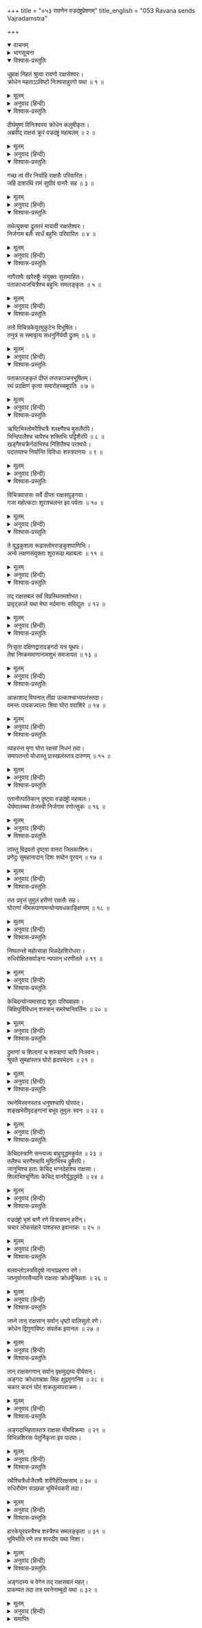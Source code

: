 +++
title = "०५३ रावणेन वज्रदंष्ट्रप्रेषणम्"
title_english = "053 Ravana sends Vajradamstra"

+++
<details open><summary>वाचनम्</summary>
<div caption="श्रीराम-हरिसीताराममूर्ति-घनपाठिभ्यां वचनम्" class="audioEmbed" src="https://archive.org/download/Ramayana-recitation-Sriram-harisItArAmamUrti-Ghanapaati-v2/Kanda_6/Kanda_6_YK-053-Ravana_sends_Vajradamstra_0.mp3"></div>
</details>

<details><summary>भागसूचना</summary>

53. वज्रदंष्ट्रका सेनासहित युद्धके लिये प्रस्थान, वानरों और राक्षसोंका युद्ध, वज्रदंष्ट्रद्वारा वानरोंका तथा अङ्गदद्वारा राक्षसोंका संहार
</details>

<details open><summary>विश्वास-प्रस्तुतिः</summary>

धूम्राक्षं निहतं श्रुत्वा रावणो राक्षसेश्वरः।  
क्रोधेन महताऽऽविष्टो निःश्वसन्नुरगो यथा ॥ १ ॥
</details>

<details><summary>मूलम्</summary>

धूम्राक्षं निहतं श्रुत्वा रावणो राक्षसेश्वरः।  
क्रोधेन महताऽऽविष्टो निःश्वसन्नुरगो यथा ॥ १ ॥
</details>

<details><summary>अनुवाद (हिन्दी)</summary>

धूम्राक्षके मारे जानेका समाचार सुनकर राक्षसराज रावणको महान् क्रोध हुआ। वह फुफकारते हुए सर्पके समान जोर-जोरसे साँस लेने लगा ॥ १ ॥
</details>

<details open><summary>विश्वास-प्रस्तुतिः</summary>

दीर्घमुष्णं विनिःश्वस्य क्रोधेन कलुषीकृतः।  
अब्रवीद् राक्षसं क्रूरं वज्रदंष्ट्रं महाबलम् ॥ २ ॥
</details>

<details><summary>मूलम्</summary>

दीर्घमुष्णं विनिःश्वस्य क्रोधेन कलुषीकृतः।  
अब्रवीद् राक्षसं क्रूरं वज्रदंष्ट्रं महाबलम् ॥ २ ॥
</details>

<details><summary>अनुवाद (हिन्दी)</summary>

क्रोधसे कलुषित हो गर्म-गर्म लम्बी साँस खींचकर उसने क्रूर निशाचर महाबली वज्रदंष्ट्रसे कहा— ॥ २ ॥
</details>

<details open><summary>विश्वास-प्रस्तुतिः</summary>

गच्छ त्वं वीर निर्याहि राक्षसैः परिवारितः।  
जहि दाशरथिं रामं सुग्रीवं वानरैः सह ॥ ३ ॥
</details>

<details><summary>मूलम्</summary>

गच्छ त्वं वीर निर्याहि राक्षसैः परिवारितः।  
जहि दाशरथिं रामं सुग्रीवं वानरैः सह ॥ ३ ॥
</details>

<details><summary>अनुवाद (हिन्दी)</summary>

‘वीर! तुम राक्षसोंके साथ जाओ और दशरथकुमार राम और वानरोंसहित सुग्रीवको मार डालो’ ॥ ३ ॥
</details>

<details open><summary>विश्वास-प्रस्तुतिः</summary>

तथेत्युक्त्वा द्रुततरं मायावी राक्षसेश्वरः।  
निर्जगाम बलैः सार्धं बहुभिः परिवारितः ॥ ४ ॥
</details>

<details><summary>मूलम्</summary>

तथेत्युक्त्वा द्रुततरं मायावी राक्षसेश्वरः।  
निर्जगाम बलैः सार्धं बहुभिः परिवारितः ॥ ४ ॥
</details>

<details><summary>अनुवाद (हिन्दी)</summary>

तब वह मायावी राक्षस ‘बहुत अच्छा’ कहकर बहुत बड़ी सेनाके साथ तुरंत युद्धके लिये चल दिया ॥
</details>

<details open><summary>विश्वास-प्रस्तुतिः</summary>

नागैरश्वैः खरैरुष्ट्रैः संयुक्तः सुसमाहितः।  
पताकाध्वजचित्रैश्च बहुभिः समलङ्कृतः ॥ ५ ॥
</details>

<details><summary>मूलम्</summary>

नागैरश्वैः खरैरुष्ट्रैः संयुक्तः सुसमाहितः।  
पताकाध्वजचित्रैश्च बहुभिः समलङ्कृतः ॥ ५ ॥
</details>

<details><summary>अनुवाद (हिन्दी)</summary>

वह हाथी, घोड़े, गदहे और ऊँट आदि सवारियोंसे युक्त था, चित्तको पूर्णतः एकाग्र किये हुए था और पताका, ध्वजा आदिसे विचित्र शोभा पानेवाले बहुत-से सेनाध्यक्ष उसकी शोभा बढ़ाते थे ॥ ५ ॥
</details>

<details open><summary>विश्वास-प्रस्तुतिः</summary>

ततो विचित्रकेयूरमुकुटेन विभूषितः।  
तनुत्रं स समावृत्य सधनुर्निर्ययौ द्रुतम् ॥ ६ ॥
</details>

<details><summary>मूलम्</summary>

ततो विचित्रकेयूरमुकुटेन विभूषितः।  
तनुत्रं स समावृत्य सधनुर्निर्ययौ द्रुतम् ॥ ६ ॥
</details>

<details><summary>अनुवाद (हिन्दी)</summary>

विचित्र भुजबंद और मुकुटसे विभूषित हो कवच धारण करके हाथमें धनुष लिये वह शीघ्र ही निकला ॥
</details>

<details open><summary>विश्वास-प्रस्तुतिः</summary>

पताकालङ्कृतं दीप्तं तप्तकाञ्चनभूषितम्।  
रथं प्रदक्षिणं कृत्वा समारोहच्चमूपतिः ॥ ७ ॥
</details>

<details><summary>मूलम्</summary>

पताकालङ्कृतं दीप्तं तप्तकाञ्चनभूषितम्।  
रथं प्रदक्षिणं कृत्वा समारोहच्चमूपतिः ॥ ७ ॥
</details>

<details><summary>अनुवाद (हिन्दी)</summary>

ध्वजा-पताकाओंसे अलंकृत, दीप्तिमान् तथा सोनेके साज-बाजसे सुसज्जित रथकी परिक्रमा करके सेनापति वज्रदंष्ट्र उसपर आरूढ़ हुआ ॥ ७ ॥
</details>

<details open><summary>विश्वास-प्रस्तुतिः</summary>

ऋष्टिभिस्तोमरैश्चित्रैः श्लक्ष्णैश्च मुसलैरपि।  
भिन्दिपालैश्च चापैश्च शक्तिभिः पट्टिशैरपि ॥ ८ ॥  
खड्गैश्चक्रैर्गदाभिश्च निशितैश्च परश्वधैः।  
पदातयश्च निर्यान्ति विविधाः शस्त्रपाणयः ॥ ९ ॥
</details>

<details><summary>मूलम्</summary>

ऋष्टिभिस्तोमरैश्चित्रैः श्लक्ष्णैश्च मुसलैरपि।  
भिन्दिपालैश्च चापैश्च शक्तिभिः पट्टिशैरपि ॥ ८ ॥  
खड्गैश्चक्रैर्गदाभिश्च निशितैश्च परश्वधैः।  
पदातयश्च निर्यान्ति विविधाः शस्त्रपाणयः ॥ ९ ॥
</details>

<details><summary>अनुवाद (हिन्दी)</summary>

उसके साथ ऋष्टि, विचित्र तोमर, चिकने मूसल, भिन्दिपाल, धनुष, शक्ति, पट्टिश, खड्ग, चक्र, गदा और तीखे फरसोंसे सुसज्जित बहुत-से पैदल योद्धा चले। उनके हाथोंमें अनेक प्रकारके अस्त्र-शस्त्र शोभा पा रहे थे ॥ ८-९ ॥
</details>

<details open><summary>विश्वास-प्रस्तुतिः</summary>

विचित्रवाससः सर्वे दीप्ता राक्षसपुङ्गवाः।  
गजा महोत्कटाः शूराश्चलन्त इव पर्वताः ॥ १० ॥
</details>

<details><summary>मूलम्</summary>

विचित्रवाससः सर्वे दीप्ता राक्षसपुङ्गवाः।  
गजा महोत्कटाः शूराश्चलन्त इव पर्वताः ॥ १० ॥
</details>

<details><summary>अनुवाद (हिन्दी)</summary>

विचित्र वस्त्र धारण करनेवाले सभी राक्षस वीर अपने तेजसे उद्भासित हो रहे थे। शौर्यसम्पन्न मदमत्त गजराज चलते-फिरते पर्वतोंके समान जान पड़ते थे ॥
</details>

<details open><summary>विश्वास-प्रस्तुतिः</summary>

ते युद्धकुशला रूढास्तोमराङ्कुशपाणिभिः।  
अन्ये लक्षणसंयुक्ताः शूरारूढा महाबलाः ॥ ११ ॥
</details>

<details><summary>मूलम्</summary>

ते युद्धकुशला रूढास्तोमराङ्कुशपाणिभिः।  
अन्ये लक्षणसंयुक्ताः शूरारूढा महाबलाः ॥ ११ ॥
</details>

<details><summary>अनुवाद (हिन्दी)</summary>

हाथोंमें तोमर, अंकुश धारण करनेवाले महावत जिनकी गर्दनपर सवार थे तथा जो युद्धकी कलामें कुशल थे, वे हाथी युद्धके लिये आगे बढ़े। उत्तम लक्षणोंसे युक्त जो दूसरे-दूसरे महाबली घोड़े थे, जिनके ऊपर शूरवीर सैनिक सवार थे, वे भी युद्धके लिये निकले ॥ ११ ॥
</details>

<details open><summary>विश्वास-प्रस्तुतिः</summary>

तद् राक्षसबलं सर्वं विप्रस्थितमशोभत।  
प्रावृट्काले यथा मेघा नर्दमानाः सविद्युतः ॥ १२ ॥
</details>

<details><summary>मूलम्</summary>

तद् राक्षसबलं सर्वं विप्रस्थितमशोभत।  
प्रावृट्काले यथा मेघा नर्दमानाः सविद्युतः ॥ १२ ॥
</details>

<details><summary>अनुवाद (हिन्दी)</summary>

युद्धके उद्देश्यसे प्रस्थित हुई राक्षसोंकी वह सारी सेना वर्षाकालमें गर्जते हुए बिजलियोंसहित मेघके समान शोभा पा रही थी ॥ १२ ॥
</details>

<details open><summary>विश्वास-प्रस्तुतिः</summary>

निःसृता दक्षिणद्वारादङ्गदो यत्र यूथपः।  
तेषां निष्क्रममाणानामशुभं समजायत ॥ १३ ॥
</details>

<details><summary>मूलम्</summary>

निःसृता दक्षिणद्वारादङ्गदो यत्र यूथपः।  
तेषां निष्क्रममाणानामशुभं समजायत ॥ १३ ॥
</details>

<details><summary>अनुवाद (हिन्दी)</summary>

वह सेना लङ्काके दक्षिणद्वारसे निकली, जहाँ वानरयूथपति अङ्गद राह रोके खड़े थे। उधरसे निकलते ही उन राक्षसोंके सामने अशुभसूचक अपशकुन होने लगा ॥ १३ ॥
</details>

<details open><summary>विश्वास-प्रस्तुतिः</summary>

आकाशाद् विघनात् तीव्रा उल्काश्चाभ्यपतंस्तदा।  
वमन्तः पावकज्वालाः शिवा घोरा ववाशिरे ॥ १४ ॥
</details>

<details><summary>मूलम्</summary>

आकाशाद् विघनात् तीव्रा उल्काश्चाभ्यपतंस्तदा।  
वमन्तः पावकज्वालाः शिवा घोरा ववाशिरे ॥ १४ ॥
</details>

<details><summary>अनुवाद (हिन्दी)</summary>

मेघरहित आकाशसे तत्काल दुःसह उल्कापात होने लगे। भयानक गीदड़ मुँहसे आगकी ज्वाला उगलते हुए अपनी बोली बोलने लगे ॥ १४ ॥
</details>

<details open><summary>विश्वास-प्रस्तुतिः</summary>

व्याहरन्त मृगा घोरा रक्षसां निधनं तदा।  
समापतन्तो योधास्तु प्रास्खलंस्तत्र दारुणम् ॥ १५ ॥
</details>

<details><summary>मूलम्</summary>

व्याहरन्त मृगा घोरा रक्षसां निधनं तदा।  
समापतन्तो योधास्तु प्रास्खलंस्तत्र दारुणम् ॥ १५ ॥
</details>

<details><summary>अनुवाद (हिन्दी)</summary>

घोर पशु ऐसी बोली बोलने लगे, जिससे राक्षसोंके संहारकी सूचना मिल रही थी। युद्धके लिये आते हुए योद्धा बुरी तरह लड़खड़ाकर गिर पड़ते थे। इससे उनकी बड़ी दारुण अवस्था हो जाती थी ॥ १५ ॥
</details>

<details open><summary>विश्वास-प्रस्तुतिः</summary>

एतानौत्पातिकान् दृष्ट्वा वज्रदंष्ट्रो महाबलः।  
धैर्यमालम्ब्य तेजस्वी निर्जगाम रणोत्सुकः ॥ १६ ॥
</details>

<details><summary>मूलम्</summary>

एतानौत्पातिकान् दृष्ट्वा वज्रदंष्ट्रो महाबलः।  
धैर्यमालम्ब्य तेजस्वी निर्जगाम रणोत्सुकः ॥ १६ ॥
</details>

<details><summary>अनुवाद (हिन्दी)</summary>

इन उत्पातसूचक लक्षणोंको देखकर भी महाबली वज्रदंष्ट्रने धैर्य नहीं छोड़ा। वह तेजस्वी वीर युद्धके लिये उत्सुक होकर निकला ॥ १६ ॥
</details>

<details open><summary>विश्वास-प्रस्तुतिः</summary>

तांस्तु विद्रवतो दृष्ट्वा वानरा जितकाशिनः।  
प्रणेदुः सुमहानादान् दिशः शब्देन पूरयन् ॥ १७ ॥
</details>

<details><summary>मूलम्</summary>

तांस्तु विद्रवतो दृष्ट्वा वानरा जितकाशिनः।  
प्रणेदुः सुमहानादान् दिशः शब्देन पूरयन् ॥ १७ ॥
</details>

<details><summary>अनुवाद (हिन्दी)</summary>

तीव्रगतिसे आते हुए उन राक्षसोंको देखकर विजयलक्ष्मीसे सुशोभित होनेवाले वानर बड़े जोर-जोरसे गर्जना करने लगे। उन्होंने अपने सिंहनादसे सम्पूर्ण दिशाओंको गुँजा दिया ॥ १७ ॥
</details>

<details open><summary>विश्वास-प्रस्तुतिः</summary>

ततः प्रवृत्तं तुमुलं हरीणां राक्षसैः सह।  
घोराणां भीमरूपाणामन्योन्यवधकाङ्क्षिणाम् ॥ १८ ॥
</details>

<details><summary>मूलम्</summary>

ततः प्रवृत्तं तुमुलं हरीणां राक्षसैः सह।  
घोराणां भीमरूपाणामन्योन्यवधकाङ्क्षिणाम् ॥ १८ ॥
</details>

<details><summary>अनुवाद (हिन्दी)</summary>

तदनन्तर भयानक रूप धारण करनेवाले घोर वानरोंका राक्षसोंके साथ तुमुल युद्ध आरम्भ हुआ। दोनों दलोंके योद्धा एक-दूसरेका वध करना चाहते थे ॥ १८ ॥
</details>

<details open><summary>विश्वास-प्रस्तुतिः</summary>

निष्पतन्तो महोत्साहा भिन्नदेहशिरोधराः।  
रुधिरोक्षितसर्वाङ्गा न्यपतन् धरणीतले ॥ १९ ॥
</details>

<details><summary>मूलम्</summary>

निष्पतन्तो महोत्साहा भिन्नदेहशिरोधराः।  
रुधिरोक्षितसर्वाङ्गा न्यपतन् धरणीतले ॥ १९ ॥
</details>

<details><summary>अनुवाद (हिन्दी)</summary>

वे बड़े उत्साहसे युद्धके लिये निकलते; परंतु देह और गर्दन कट जानेसे पृथ्वीपर गिर पड़ते थे। उस समय उनके सारे अङ्ग रक्तसे भीग जाते थे ॥ १९ ॥
</details>

<details open><summary>विश्वास-प्रस्तुतिः</summary>

केचिदन्योन्यमासाद्य शूराः परिघबाहवः।  
चिक्षिपुर्विविधान् शस्त्रान् समरेष्वनिवर्तिनः ॥ २० ॥
</details>

<details><summary>मूलम्</summary>

केचिदन्योन्यमासाद्य शूराः परिघबाहवः।  
चिक्षिपुर्विविधान् शस्त्रान् समरेष्वनिवर्तिनः ॥ २० ॥
</details>

<details><summary>अनुवाद (हिन्दी)</summary>

युद्धसे कभी पीछे न हटनेवाले और परिघ-जैसी बाँहोंवाले कितने ही शूरवीर एक-दूसरेके निकट पहुँचकर परस्पर नाना प्रकारके अस्त्र-शस्त्रोंका प्रहार करते थे ॥
</details>

<details open><summary>विश्वास-प्रस्तुतिः</summary>

द्रुमाणां च शिलानां च शस्त्राणां चापि निःस्वनः।  
श्रूयते सुमहांस्तत्र घोरो हृदयभेदनः ॥ २१ ॥
</details>

<details><summary>मूलम्</summary>

द्रुमाणां च शिलानां च शस्त्राणां चापि निःस्वनः।  
श्रूयते सुमहांस्तत्र घोरो हृदयभेदनः ॥ २१ ॥
</details>

<details><summary>अनुवाद (हिन्दी)</summary>

उस युद्धस्थलमें प्रयुक्त होनेवाले वृक्षों, शिलाओं और शस्त्रोंका महान् एवं घोर शब्द जब कानोंमें पड़ता था, तब वह हृदयको विदीर्ण-सा कर देता था ॥ २१ ॥
</details>

<details open><summary>विश्वास-प्रस्तुतिः</summary>

रथनेमिस्वनस्तत्र धनुषश्चापि घोरवत्।  
शङ्खभेरीमृदङ्गानां बभूव तुमुलः स्वनः ॥ २२ ॥
</details>

<details><summary>मूलम्</summary>

रथनेमिस्वनस्तत्र धनुषश्चापि घोरवत्।  
शङ्खभेरीमृदङ्गानां बभूव तुमुलः स्वनः ॥ २२ ॥
</details>

<details><summary>अनुवाद (हिन्दी)</summary>

वहाँ रथके पहियोंकी घर्घराहट, धनुषकी भयानक टंकार तथा शङ्ख, भेरी और मृदङ्गोंका शब्द एकमें मिलकर बड़ा भयंकर प्रतीत होता था ॥ २२ ॥
</details>

<details open><summary>विश्वास-प्रस्तुतिः</summary>

केचिदस्त्राणि सन्त्यज्य बाहुयुद्धमकुर्वत ॥ २३ ॥  
तलैश्च चरणैश्चापि मुष्टिभिश्च द्रुमैरपि।  
जानुभिश्च हताः केचिद् भग्नदेहाश्च राक्षसाः।  
शिलाभिश्चूर्णिताः केचिद् वानरैर्युद्धदुर्मदैः ॥ २४ ॥
</details>

<details><summary>मूलम्</summary>

केचिदस्त्राणि सन्त्यज्य बाहुयुद्धमकुर्वत ॥ २३ ॥  
तलैश्च चरणैश्चापि मुष्टिभिश्च द्रुमैरपि।  
जानुभिश्च हताः केचिद् भग्नदेहाश्च राक्षसाः।  
शिलाभिश्चूर्णिताः केचिद् वानरैर्युद्धदुर्मदैः ॥ २४ ॥
</details>

<details><summary>अनुवाद (हिन्दी)</summary>

कुछ योद्धा अपने हथियार फेंककर बाहुयुद्ध करने लगते थे। थप्पड़ों, लातों, मुक्कों, वृक्षों और घुटनोंकी मार खाकर कितने ही राक्षसोंके शरीर चूर-चूर हो गये थे। रणदुर्मद वानरोंने शिलाओंसे मार-मारकर कितने ही राक्षसोंका चूरा बना दिया था ॥ २३-२४ ॥
</details>

<details open><summary>विश्वास-प्रस्तुतिः</summary>

वज्रदंष्ट्रो भृशं बाणै रणे वित्रासयन् हरीन्।  
चचार लोकसंहारे पाशहस्त इवान्तकः ॥ २५ ॥
</details>

<details><summary>मूलम्</summary>

वज्रदंष्ट्रो भृशं बाणै रणे वित्रासयन् हरीन्।  
चचार लोकसंहारे पाशहस्त इवान्तकः ॥ २५ ॥
</details>

<details><summary>अनुवाद (हिन्दी)</summary>

उस समय वज्रदंष्ट्र अपने बाणोंकी मारसे वानरोंको अत्यन्त भयभीत करता हुआ तीनों लोकोंके संहारके लिये उठे हुए पाशधारी यमराजके समान रणभूमिमें विचरने लगा ॥ २५ ॥
</details>

<details open><summary>विश्वास-प्रस्तुतिः</summary>

बलवन्तोऽस्त्रविदुषो नानाप्रहरणा रणे।  
जघ्नुर्वानरसैन्यानि राक्षसाः क्रोधर्मूच्छिताः ॥ २६ ॥
</details>

<details><summary>मूलम्</summary>

बलवन्तोऽस्त्रविदुषो नानाप्रहरणा रणे।  
जघ्नुर्वानरसैन्यानि राक्षसाः क्रोधर्मूच्छिताः ॥ २६ ॥
</details>

<details><summary>अनुवाद (हिन्दी)</summary>

साथ ही क्रोधसे भरे तथा नाना प्रकारके अस्त्र-शस्त्र लिये अन्य अस्त्रवेत्ता बलवान् राक्षस भी वानरसेनाओंका रणभूमिमें संहार करने लगे ॥ २६ ॥
</details>

<details open><summary>विश्वास-प्रस्तुतिः</summary>

जघ्ने तान् राक्षसान् सर्वान् धृष्टो वालिसुतो रणे।  
क्रोधेन द्विगुणाविष्टः संवर्तक इवानलः ॥ २७ ॥
</details>

<details><summary>मूलम्</summary>

जघ्ने तान् राक्षसान् सर्वान् धृष्टो वालिसुतो रणे।  
क्रोधेन द्विगुणाविष्टः संवर्तक इवानलः ॥ २७ ॥
</details>

<details><summary>अनुवाद (हिन्दी)</summary>

किंतु प्रलयकालमें संवर्तक अग्नि जैसे प्राणियोंका संहार करती है, उसी तरह वालिपुत्र अङ्गद और भी निर्भय हो दूने क्रोधसे भरकर उन सब राक्षसोंका वध करने लगे ॥ २७ ॥
</details>

<details open><summary>विश्वास-प्रस्तुतिः</summary>

तान् राक्षसगणान् सर्वान् वृक्षमुद्यम्य वीर्यवान्।  
अङ्गदः क्रोधताम्राक्षः सिंहः क्षुद्रमृगानिव ॥ २८ ॥  
चकार कदनं घोरं शक्रतुल्यपराक्रमः।
</details>

<details><summary>मूलम्</summary>

तान् राक्षसगणान् सर्वान् वृक्षमुद्यम्य वीर्यवान्।  
अङ्गदः क्रोधताम्राक्षः सिंहः क्षुद्रमृगानिव ॥ २८ ॥  
चकार कदनं घोरं शक्रतुल्यपराक्रमः।
</details>

<details><summary>अनुवाद (हिन्दी)</summary>

उनकी आँखें क्रोधसे लाल हो रही थीं। वे इन्द्रके तुल्य पराक्रमी थे। जैसे सिंह छोटे वन्य-पशुओंको अनायास ही नष्ट कर देता है, उसी तरह पराक्रमी अङ्गदने एक वृक्ष उठाकर उन समस्त राक्षसगणोंका घोर संहार आरम्भ किया ॥ २८ १/२ ॥
</details>

<details open><summary>विश्वास-प्रस्तुतिः</summary>

अङ्गदाभिहतास्तत्र राक्षसा भीमविक्रमाः ॥ २९ ॥  
विभिन्नशिरसः पेतुर्निकृत्ता इव पादपाः।
</details>

<details><summary>मूलम्</summary>

अङ्गदाभिहतास्तत्र राक्षसा भीमविक्रमाः ॥ २९ ॥  
विभिन्नशिरसः पेतुर्निकृत्ता इव पादपाः।
</details>

<details><summary>अनुवाद (हिन्दी)</summary>

अङ्गदकी मार खाकर वे भयानक पराक्रमी राक्षस सिर फट जानेके कारण कटे हुए वृक्षोंके समान पृथ्वीपर गिरने लगे ॥ २९ १/२ ॥
</details>

<details open><summary>विश्वास-प्रस्तुतिः</summary>

रथैश्चित्रैर्ध्वजैरश्वैः शरीरैर्हरिरक्षसाम् ॥ ३० ॥  
रुधिरौघेण सञ्छन्ना भूमिर्भयकरी तदा।
</details>

<details><summary>मूलम्</summary>

रथैश्चित्रैर्ध्वजैरश्वैः शरीरैर्हरिरक्षसाम् ॥ ३० ॥  
रुधिरौघेण सञ्छन्ना भूमिर्भयकरी तदा।
</details>

<details><summary>अनुवाद (हिन्दी)</summary>

उस समय रथों, चित्र-विचित्र ध्वजों, घोड़ों, राक्षस और वानरोंके शरीरों तथा रक्तकी धाराओंसे भर जानेके कारण वह रणभूमि बड़ी भयानक जान पड़ती थी ॥ ३० १/२ ॥
</details>

<details open><summary>विश्वास-प्रस्तुतिः</summary>

हारकेयूरवस्त्रैश्च शस्त्रैश्च समलङ्कृता ॥ ३१ ॥  
भूमिर्भाति रणे तत्र शारदीव यथा निशा।
</details>

<details><summary>मूलम्</summary>

हारकेयूरवस्त्रैश्च शस्त्रैश्च समलङ्कृता ॥ ३१ ॥  
भूमिर्भाति रणे तत्र शारदीव यथा निशा।
</details>

<details><summary>अनुवाद (हिन्दी)</summary>

योद्धाओंके हार, केयूर (बाजूबंद), वस्त्र और शस्त्रोंसे अलंकृत हुई रणभूमि शरत्कालकी रात्रिके समान शोभा पाती थी ॥ ३१ १/२ ॥
</details>

<details open><summary>विश्वास-प्रस्तुतिः</summary>

अङ्गदस्य च वेगेन तद् राक्षसबलं महत्।  
प्राकम्पत तदा तत्र पवनेनाम्बुदो यथा ॥ ३२ ॥
</details>

<details><summary>मूलम्</summary>

अङ्गदस्य च वेगेन तद् राक्षसबलं महत्।  
प्राकम्पत तदा तत्र पवनेनाम्बुदो यथा ॥ ३२ ॥
</details>

<details><summary>अनुवाद (हिन्दी)</summary>

अङ्गदके वेगसे वहाँ वह विशाल राक्षससेना उस समय उसी तरह काँपने लगी, जैसे वायुके वेगसे मेघ कम्पित हो उठता है ॥ ३२ ॥
</details>

<details><summary>समाप्तिः</summary>

इत्यार्षे श्रीमद्रामायणे वाल्मीकीये आदिकाव्ये युद्धकाण्डे त्रिपञ्चाशः सर्गः ॥ ५३ ॥  
इस प्रकार श्रीवाल्मीकिनिर्मित आर्षरामायण आदिकाव्यके युद्धकाण्डमें तिरपनवाँ सर्ग पूरा हुआ ॥ ५३ ॥
</details>

